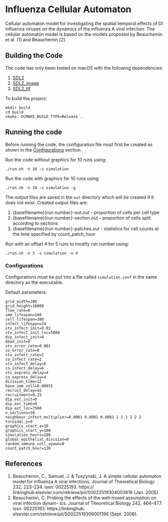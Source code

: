 # Influenza Cellular Automaton
Cellular automaton model for investigating the spatial temporal effects of DI influenza viruses on the dynamics of the influenza A viral infection. The cellular automaton model is based on the models proposed by Beauchemin et al. [1] and Beauchemin [2].

## Building the Code
The code has only been tested on macOS with the following dependencies:
1. [SDL2](https://www.libsdl.org/)
1. [SDL2_image](https://www.libsdl.org/projects/SDL_image/)
1. [SDL2_ttf](https://www.libsdl.org/projects/SDL_ttf/)

To build the project:
```
mkdir build
cd build
cmake -DCMAKE_BUILD_TYPE=Release ..
```

## Running the code
Before running the code, the configuration file must first be created as shown in the [Configurations](#Configurations) section.

Run the code without graphics for 10 runs using:
```
./run.sh -n 10 -s simulation
```

Run the code with graphics for 10 runs using:
```
./run.sh -n 10 -s simulation -g
```

The output files are saved in the `out` directory which will be created if it does not exist.
Created output files are:
1. {basefilename}{run number}-out.out     - proportion of cells per cell type
1. {basefilename}{run number}-section.out - proportion of cells split according to sections
1. {basefilename}{run number}-patches.out - statistics for cell counts at the time specified by count_patch_hour

Run with an offset 4 for 5 runs to modify run number using:
```
./run.sh -n 5 -s simulation -o 4
```

### Configurations 
Configurations must be put into a file called `simulation.conf` in the same directory as the executable.

Default parameters:

```
grid_width=280
grid_height=10000
flow_rate=6
imm_lifespan=168
cell_lifespan=380
infect_lifespan=24
stv_infect_init=0.01
stv_infect_init_loc=5000
dip_infect_init=0
dead_init=0
stv_error_rate=0.001
co_error_rate=0
stv_infect_rate=2
co_infect_rate=2
stv_infect_delay=6
co_infect_delay=6
stv_express_delay=4
co_express_delay=4
division_time=12
base_imm_cell=0.00015
recruit_delay=42
recruitment=0.25
dip_ext_init=0
dip_ext_time=0
dip_ext_loc=7500
n_sections=10
neighbour_infect_multiplier=0.0001 0.0001 0.0001 1 1 1 2 2 2
toroidal_y=0
graphics_start_x=10
graphics_start_y=100
simulation_hours=288
global_epithelial_division=0
random_immune_cell_spawn=0
count_patch_hour=120
```

## References
1. Beauchemin, C., Samuel, J. & Tuszynski, J. A simple cellular automaton model for influenza A viral infections. Journal of Theoretical Biology 232, 223–234. issn: 00225193. https:// linkinghub.elsevier.com/retrieve/pii/S0022519304003819 (Jan. 2005).
1. Beauchemin, C. Probing the effects of the well-mixed assumption on viral infection dynam- ics. Journal of Theoretical Biology 242, 464–477. issn: 00225193. https://linkinghub. elsevier.com/retrieve/pii/S0022519306001196 (Sept. 2006).
